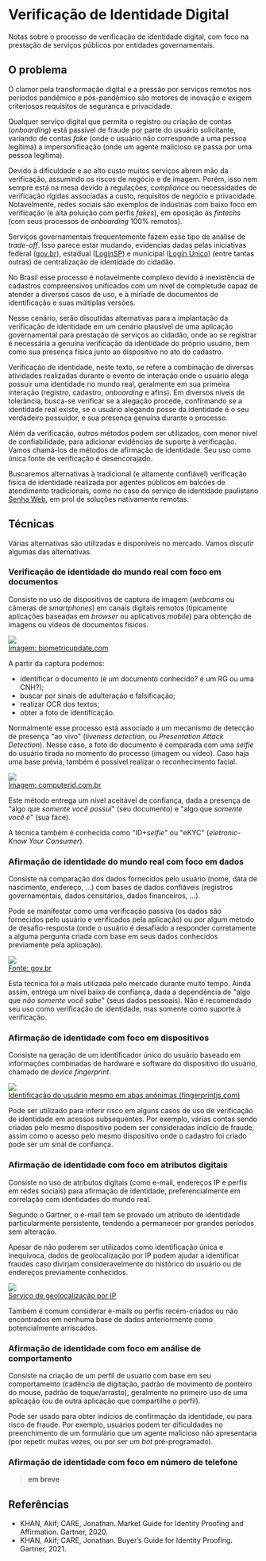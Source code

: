 # Verificação de Identidade Digital
Notas sobre o processo de verificação de identidade digital, com foco na prestação de serviços públicos por entidades governamentais.

## O problema
O clamor pela transformação digital e a pressão por serviços remotos nos períodos pandêmico e pós-pandêmico são motores de inovação e exigem criteriosos requisitos de segurança e privacidade.

Qualquer serviço digital que permita o registro ou criação de contas (_onboarding_) está passível de fraude por parte do usuário solicitante, variando de contas _fake_ (onde o usuário não corresponde a uma pessoa legítima) a impersonificação (onde um agente malicioso se passa por uma pessoa legítima).

Devido à dificuldade e ao alto custo muitos serviços abrem mão da verificação, assumindo os riscos de negócio e de imagem. Porém, isso nem sempre está na mesa devido à regulações, _compliance_ ou necessidades de verificação rígidas associadas a custo, requisitos de negócio e privacidade. Notavelmente, redes sociais são exemplos de indústrias com baixo foco em verificação (e alta poluição com perfis _fakes_), em oposição às _fintechs_ (com seus processos de _onboarding_ 100% remotos).

Serviços governamentais frequentemente fazem esse tipo de análise de _trade-off_. Isso parece estar mudando, evidencias dadas pelas iniciativas federal ([gov.br](https://acesso.gov.br/)), estadual ([LoginSP](https://login.sp.gov.br/)) e municipal ([Login Único](https://legislacao.prefeitura.sp.gov.br/leis/decreto-60663-de-25-de-outubro-de-2021/detalhe)) (entre tantas outras) de centralização de identidade do cidadão.

No Brasil esse processo é notavelmente complexo devido à inexistência de cadastros compreensivos unificados com um nível de completude capaz de atender a diversos casos de uso, e à miríade de documentos de identificação e suas múltiplas versões.

Nesse cenário, serão discutidas alternativas para a implantação da verificação de identidade em um cenário plausível de uma aplicação governamental para prestação de serviços ao cidadão, onde ao se registrar é necessária a genuína verificação da identidade do próprio usuário, bem como sua presença física junto ao dispositivo no ato do cadastro.

Verificação de identidade, neste texto, se refere a combinação de diversas atividades realizadas durante o evento de interação onde o usuário alega possuir uma identidade no mundo real, geralmente em sua primeira interação (registro, cadastro, _onboarding_ e afins). Em diversos níveis de tolerância, busca-se verificar se a alegação procede, confirmando se a identidade real existe, se o usuário alegando posse da identidade é o seu verdadeiro possuidor, e sua presença genuína durante o processo.

Além da verificação, outros métodos podem ser utilizados, com menor nível de confiabilidade, para adicionar evidências de suporte à verificação. Vamos chamá-los de métodos de afirmação de identidade. Seu uso como única fonte de verificação é desencorajado.

Buscaremos alternativas à tradicional (e altamente confiável) verificação física de identidade realizada por agentes públicos em balcões de atendimento tradicionais, como no caso do serviço de identidade paulistano [Senha Web](https://www.prefeitura.sp.gov.br/cidade/secretarias/fazenda/servicos/senhaweb/), em prol de soluções nativamente remotas.

## Técnicas

Várias alternativas são utilizadas e disponíveis no mercado. Vamos discutir algumas das alternativas.

### Verificação de identidade do mundo real com foco em documentos

Consiste no uso de dispositivos de captura de imagem (_webcams_ ou câmeras de _smartphones_) em canais digitais remotos (tipicamente aplicações baseadas em _browser_ ou aplicativos _mobile_) para obtenção de imagens ou vídeos de documentos físicos.

![](img/doc_verify.png)  
[Imagem: biometricupdate.com](https://www.biometricupdate.com/201905/digital-identity-and-document-verification-market-to-generate-15-billion-by-2024)

A partir da captura podemos:
- identificar o documento (é um documento conhecido? é um RG ou uma CNH?);
- buscar por sinais de adulteração e falsificação;
- realizar OCR dos textos;
- obter a foto de identificação.

Normalmente esse processo está associado a um mecanismo de detecção de presença "ao vivo" (_liveness detection_, ou _Presentation Attack Detection_). Nesse caso, a foto do documento é comparada com uma _selfie_ do usuário tirada no momento do processo (imagem ou vídeo). Caso haja uma base prévia, também é possível realizar o reconhecimento facial.

![](img/selfie.png)  
[Imagem: computerid.com.br](https://computerid.com.br/solucoes/solucoes_view.php?c=10&s=16&p=9)

Este método entrega um nível aceitável de confiança, dada a presença de "algo que _somente você possui_" (seu documento) e "algo que _somente você é_" (sua face).

A técnica também é conhecida como "ID+_selfie_" ou "eKYC" (_eletronic- Know Your Consumer_).

### Afirmação de identidade do mundo real com foco em dados

Consiste na comparação dos dados fornecidos pelo usuário (nome, data de nascimento, endereço, …) com bases de dados confiáveis (registros governamentais, dados censitários, dados financeiros, …).

Pode se manifestar como uma verificação passiva (os dados são fornecidos pelo usuário e verificados pela aplicação) ou por algum método de desafio-resposta (onde o usuário é desafiado a responder corretamente a alguma pergunta criada com base em seus dados conhecidos previamente pela aplicação).

![](img/questions.png)  
[Fonte: gov.br](http://faq-login-unico.servicos.gov.br/en/latest/_perguntasdafaq/contaacesso.html#cadastro-com-as-informacoes-basicas-do-cidadao)

Esta técnica foi a mais utilizada pelo mercado durante muito tempo. Ainda assim, entrega um nível baixo de confiança, dada a dependência de "algo que _não somente você sabe_" (seus dados pessoais). Não é recomendado seu uso como verificação de identidade, mas somente como suporte à verificação.

### Afirmação de identidade com foco em dispositivos

Consiste na geração de um identificador único do usuário baseado em informações combinadas de hardware e software do dispositivo do usuário, chamado de _device fingerprint_.

![](img/device-fingerprint.png)  
[Identificação do usuário mesmo em abas anônimas (fingerprintjs.com)](https://fingerprintjs.com/)

Pode ser utilizado para inferir risco em alguns casos de uso de verificação de identidade em acessos subsequentes. Por exemplo, várias contas sendo criadas pelo mesmo dispositivo podem ser consideradas indício de fraude, assim como o acesso pelo mesmo dispositivo onde o cadastro foi criado pode ser um sinal de confiança.

### Afirmação de identidade com foco em atributos digitais

Consiste no uso de atributos digitais (como e-mail, endereços IP e perfis em redes sociais) para afirmação de identidade, preferencialmente em correlação com identidades do mundo real.

Segundo o Gartner, o e-mail tem se provado um atributo de identidade particularmente persistente, tendendo a permanecer por grandes períodos sem alteração.

Apesar de não poderem ser utilizados como identificação única e inequívoca, dados de geolocalização por IP podem ajudar a identificar fraudes caso divirjam consideravelmente do histórico do usuário ou de endereços previamente conhecidos.

![](img/ip-geolocation.png)  
[Serviço de geolocalização por IP](https://www.ip2location.com/demo/)

Também é comum considerar e-mails ou perfis recém-criados ou não encontrados em nenhuma base de dados anteriormente como potencialmente arriscados.

### Afirmação de identidade com foco em análise de comportamento

Consiste na criação de um perfil de usuário com base em seu comportamento (cadência de digitação, padrão de movimento de ponteiro do mouse, padrão de toque/arrasto), geralmente no primeiro uso de uma aplicação (ou de outra aplicação que compartilhe o perfil).

Pode ser usado para obter indícios de confirmação da identidade, ou para risco de fraude. Por exemplo, usuários podem ter dificuldades no preenchimento de um formulário que um agente malicioso não apresentaria (por repetir muitas vezes, ou por ser um _bot_ pré-programado).

### Afirmação de identidade com foco em número de telefone

> __em breve__

## Referências
- KHAN, Akif; CARE, Jonathan. Market Guide for Identity Proofing and Affirmation. Gartner, 2020.
- KHAN, Akif; CARE, Jonathan. Buyer’s Guide for Identity Proofing. Gartner, 2021.
